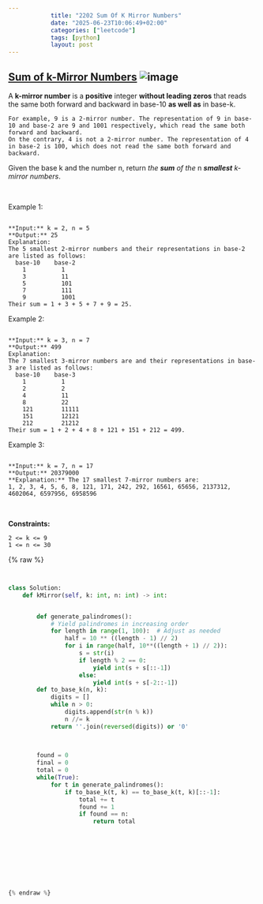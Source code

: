 ```yaml
---
            title: "2202 Sum Of K Mirror Numbers"
            date: "2025-06-23T10:06:49+02:00"
            categories: ["leetcode"]
            tags: [python]
            layout: post
---
```

            
## [Sum of k-Mirror Numbers](https://leetcode.com/problems/sum-of-k-mirror-numbers) ![image](https://img.shields.io/badge/Difficulty-Hard-red)

A **k-mirror number** is a **positive** integer **without leading zeros** that reads the same both forward and backward in base-10 **as well as** in base-k.

	For example, 9 is a 2-mirror number. The representation of 9 in base-10 and base-2 are 9 and 1001 respectively, which read the same both forward and backward.
	On the contrary, 4 is not a 2-mirror number. The representation of 4 in base-2 is 100, which does not read the same both forward and backward.

Given the base k and the number n, return *the **sum** of the* n ***smallest** k-mirror numbers*.

 

Example 1:

```

**Input:** k = 2, n = 5
**Output:** 25
Explanation:
The 5 smallest 2-mirror numbers and their representations in base-2 are listed as follows:
  base-10    base-2
    1          1
    3          11
    5          101
    7          111
    9          1001
Their sum = 1 + 3 + 5 + 7 + 9 = 25. 

```

Example 2:

```

**Input:** k = 3, n = 7
**Output:** 499
Explanation:
The 7 smallest 3-mirror numbers are and their representations in base-3 are listed as follows:
  base-10    base-3
    1          1
    2          2
    4          11
    8          22
    121        11111
    151        12121
    212        21212
Their sum = 1 + 2 + 4 + 8 + 121 + 151 + 212 = 499.

```

Example 3:

```

**Input:** k = 7, n = 17
**Output:** 20379000
**Explanation:** The 17 smallest 7-mirror numbers are:
1, 2, 3, 4, 5, 6, 8, 121, 171, 242, 292, 16561, 65656, 2137312, 4602064, 6597956, 6958596

```

 

**Constraints:**

	2 <= k <= 9
	1 <= n <= 30

{% raw %}


```python


class Solution:
    def kMirror(self, k: int, n: int) -> int:


        def generate_palindromes():
            # Yield palindromes in increasing order
            for length in range(1, 100):  # Adjust as needed
                half = 10 ** ((length - 1) // 2)
                for i in range(half, 10**((length + 1) // 2)):
                    s = str(i)
                    if length % 2 == 0:
                        yield int(s + s[::-1])
                    else:
                        yield int(s + s[-2::-1])
        def to_base_k(n, k):
            digits = []
            while n > 0:
                digits.append(str(n % k))
                n //= k
            return ''.join(reversed(digits)) or '0'

        
        
        found = 0
        final = 0
        total = 0
        while(True):
            for t in generate_palindromes():
                if to_base_k(t, k) == to_base_k(t, k)[::-1]:
                    total += t
                    found += 1
                    if found == n:
                        return total
            
        
                



        


{% endraw %}

